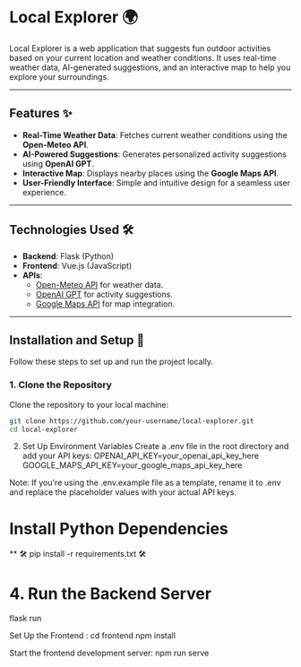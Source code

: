 # Local Explorer 🌍

Local Explorer is a web application that suggests fun outdoor activities based on your current location and weather conditions. It uses real-time weather data, AI-generated suggestions, and an interactive map to help you explore your surroundings.

---

## Features ✨

- **Real-Time Weather Data**: Fetches current weather conditions using the **Open-Meteo API**.
- **AI-Powered Suggestions**: Generates personalized activity suggestions using **OpenAI GPT**.
- **Interactive Map**: Displays nearby places using the **Google Maps API**.
- **User-Friendly Interface**: Simple and intuitive design for a seamless user experience.

---

## Technologies Used 🛠️

- **Backend**: Flask (Python)
- **Frontend**: Vue.js (JavaScript)
- **APIs**:
  - [Open-Meteo API](https://open-meteo.com/) for weather data.
  - [OpenAI GPT](https://platform.openai.com/) for activity suggestions.
  - [Google Maps API](https://developers.google.com/maps) for map integration.

---

## Installation and Setup 🚀

Follow these steps to set up and run the project locally.

### 1. Clone the Repository
Clone the repository to your local machine:
```bash
git clone https://github.com/your-username/local-explorer.git
cd local-explorer
```
2. Set Up Environment Variables
Create a .env file in the root directory and add your API keys:
OPENAI_API_KEY=your_openai_api_key_here
GOOGLE_MAPS_API_KEY=your_google_maps_api_key_here

Note: If you're using the .env.example file as a template, rename it to .env and replace the placeholder values with your actual API keys.


# Install Python Dependencies
**
🛠️ pip install -r requirements.txt 🛠️

# 4. Run the Backend Server
flask run

Set Up the Frontend :
cd frontend
npm install

Start the frontend development server:
npm run serve

